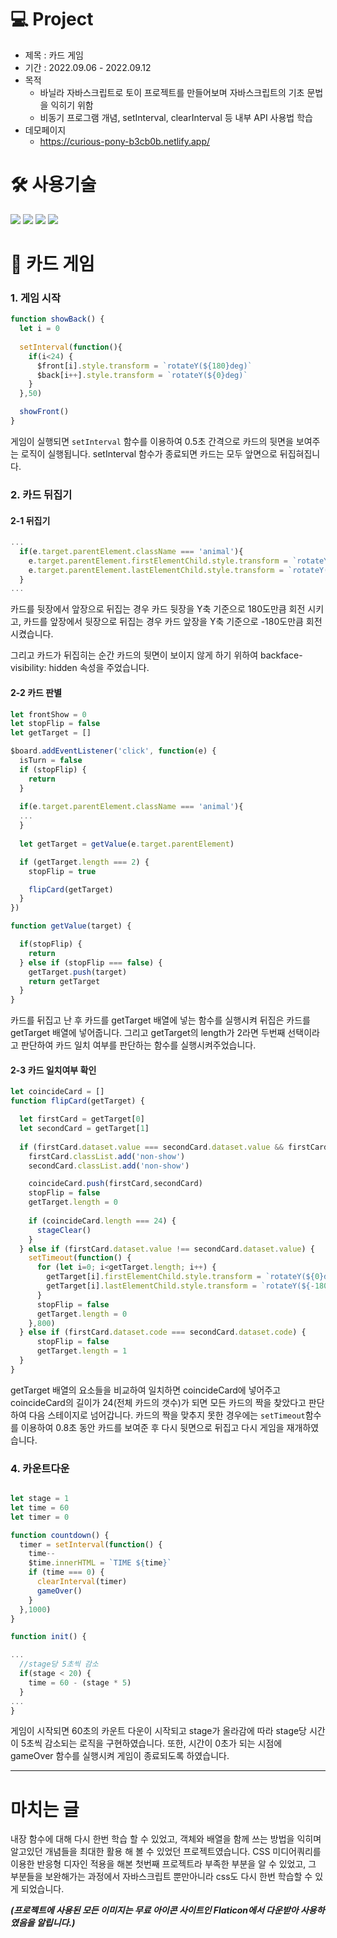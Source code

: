 # 💻 Project
* 제목 : 카드 게임
* 기간 : 2022.09.06 - 2022.09.12
* 목적
  * 바닐라 자바스크립트로 토이 프로젝트를 만들어보며 자바스크립트의 기초 문법을 익히기 위함
  * 비동기 프로그램 개념, setInterval, clearInterval 등 내부 API 사용법 학습
* 데모페이지
  * https://curious-pony-b3cb0b.netlify.app/
  
# 🛠 사용기술
<img src="https://img.shields.io/badge/HTML5-E34F26?style=plastic&logo=HTML5&logoColor=white" /> <img src="https://img.shields.io/badge/CSS-1F8ACB?style=plastic&logo=css3&logoColor=white" /> <img src="https://img.shields.io/badge/JavaScript-F7DF1E?style=plastic&logo=JavaScript&logoColor=fff" /> <img src="https://img.shields.io/badge/Netlify-00C7B7?style=plastic&logo=Netlify&logoColor=fff" />


# 🐰 카드 게임

### 1. 게임 시작

```JavaScript
function showBack() {
  let i = 0
  
  setInterval(function(){
    if(i<24) {
      $front[i].style.transform = `rotateY(${180}deg)`
      $back[i++].style.transform = `rotateY(${0}deg)`
    }
  },50)

  showFront()
}

```

게임이 실행되면 ```setInterval``` 함수를 이용하여 0.5초 간격으로 카드의 뒷면을 보여주는 로직이 실행됩니다. setInterval 함수가 종료되면 카드는 모두 앞면으로 뒤집혀집니다.

### 2. 카드 뒤집기

#### 2-1 뒤집기

```JavaScript
...
  if(e.target.parentElement.className === 'animal'){
    e.target.parentElement.firstElementChild.style.transform = `rotateY(${180}deg)`
    e.target.parentElement.lastElementChild.style.transform = `rotateY(${0}deg)`
  } 
...
```

카드를 뒷장에서 앞장으로 뒤집는 경우 카드 뒷장을 Y축 기준으로 180도만큼 회전 시키고, 카드를 앞장에서 뒷장으로 뒤집는 경우
카드 앞장을 Y축 기준으로 -180도만큼 회전시켰습니다.

그리고 카드가 뒤집히는 순간 카드의 뒷면이 보이지 않게 하기 위하여 backface-visibility: hidden 속성을 주었습니다.


#### 2-2 카드 판별

```JavaScript
let frontShow = 0
let stopFlip = false
let getTarget = []

$board.addEventListener('click', function(e) {
  isTurn = false
  if (stopFlip) {
    return
  }
  
  if(e.target.parentElement.className === 'animal'){
  ...
  }
  
  let getTarget = getValue(e.target.parentElement)

  if (getTarget.length === 2) {
    stopFlip = true

    flipCard(getTarget)
  }
})

function getValue(target) {

  if(stopFlip) {
    return
  } else if (stopFlip === false) {
    getTarget.push(target)
    return getTarget
  }
}
```

카드를 뒤집고 난 후 카드를 getTarget 배열에 넣는 함수를 실행시켜 뒤집은 카드를 getTarget 배열에 넣어줍니다. 
그리고 getTarget의 length가 2라면 두번째 선택이라고 판단하여 카드 일치 여부를 판단하는 함수를 실행시켜주었습니다.

#### 2-3 카드 일치여부 확인

```JavaScript
let coincideCard = []
function flipCard(getTarget) {

  let firstCard = getTarget[0]
  let secondCard = getTarget[1]
  
  if (firstCard.dataset.value === secondCard.dataset.value && firstCard.dataset.code !== secondCard.dataset.code) {
    firstCard.classList.add('non-show')
    secondCard.classList.add('non-show')

    coincideCard.push(firstCard,secondCard)
    stopFlip = false
    getTarget.length = 0
    
    if (coincideCard.length === 24) {
      stageClear()
    }
  } else if (firstCard.dataset.value !== secondCard.dataset.value) {
    setTimeout(function() {
      for (let i=0; i<getTarget.length; i++) {
        getTarget[i].firstElementChild.style.transform = `rotateY(${0}deg)`
        getTarget[i].lastElementChild.style.transform = `rotateY(${-180}deg)`
      }
      stopFlip = false
      getTarget.length = 0
    },800)
  } else if (firstCard.dataset.code === secondCard.dataset.code) {
      stopFlip = false
      getTarget.length = 1
  }
}
```
getTarget 배열의 요소들을 비교하여 일치하면 coincideCard에 넣어주고 coincideCard의 길이가 24(전체 카드의 갯수)가 되면
모든 카드의 짝을 찾았다고 판단하여 다음 스테이지로 넘어갑니다.
카드의 짝을 맞추지 못한 경우에는 ```setTimeout```함수를 이용하여 0.8초 동안 카드를 보여준 후 다시 뒷면으로 뒤집고 다시 게임을 재개하였습니다.


### 4. 카운트다운 

```JavaScript

let stage = 1
let time = 60
let timer = 0

function countdown() {
  timer = setInterval(function() {
    time--
    $time.innerHTML = `TIME ${time}`
    if (time === 0) {
      clearInterval(timer)
      gameOver()
    }
  },1000)
}

function init() {

...
  //stage당 5초씩 감소
  if(stage < 20) {
    time = 60 - (stage * 5)
  }
...
}

```

게임이 시작되면 60초의 카운트 다운이 시작되고 stage가 올라감에 따라 stage당 시간이 5초씩 감소되는 로직을 구현하였습니다.
또한, 시간이 0초가 되는 시점에 gameOver 함수를 실행시켜 게임이 종료되도록 하였습니다.

---

# 마치는 글

내장 함수에 대해 다시 한번 학습 할 수 있었고, 객체와 배열을 함께 쓰는 방법을 익히며 알고있던 개념들을 최대한 활용 해 볼 수 있었던 프로젝트였습니다.
CSS 미디어쿼리를 이용한 반응형 디자인 적용을 해본 첫번째 프로젝트라 부족한 부분을 알 수 있었고, 그 부분들을 보완해가는 과정에서 자바스크립트 뿐만아니라 css도 다시 한번 학습할 수 있게 되었습니다.

***(프로젝트에 사용된 모든 이미지는 무료 아이콘 사이트인 Flaticon에서 다운받아 사용하였음을 알립니다.)***
